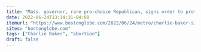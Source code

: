 ```yaml
---
title: "Mass. governor, rare pro-choice Republican, signs order to protect health care providers who provide abortion services to out-of-state residents"
date: 2022-06-24T13:14:31-04:00
itemurl: "https://www.bostonglobe.com/2022/06/24/metro/charlie-baker-signs-executive-order-protect-health-care-providers-who-provide-abortion-out-of-state-residents/"
sites: "bostonglobe.com"
tags: ["Charlie Baker", "abortion"]
draft: false
---
```


